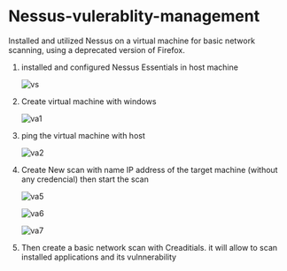 # Nessus-vulerablity-management
Installed and utilized Nessus on a virtual machine for basic network scanning, using a deprecated version of Firefox.

1. installed and configured Nessus Essentials in host machine
   
   ![vs](https://github.com/George-1100/Nessus-vulerablity-management/assets/76154087/ae1878cf-84c2-49d1-811c-509f29530cd7)

2. Create virtual machine with windows
   
   ![va1](https://github.com/George-1100/Nessus-vulerablity-management/assets/76154087/3514d57d-cb52-4abe-bcaf-810d15bb3c60)

3. ping the virtual machine with host
   
   ![va2](https://github.com/George-1100/Nessus-vulerablity-management/assets/76154087/90121f3d-ae40-450c-95cf-99101d07d1ba)

4. Create New scan with name IP address of the target machine (without any credencial) then start the scan
   
   ![va5](https://github.com/George-1100/Nessus-vulerablity-management/assets/76154087/2f309904-4eb8-4c98-b32c-de24a3dd44ef)

   ![va6](https://github.com/George-1100/Nessus-vulerablity-management/assets/76154087/e29369b0-ab1b-42a5-a5dd-1112a920d710)

   ![va7](https://github.com/George-1100/Nessus-vulerablity-management/assets/76154087/eb2d02d6-4eae-4ee3-b04a-b8d1455af0f6)

5. Then create a basic network scan with Creaditials. it will allow to scan installed applications and its vulnnerability

     



   
